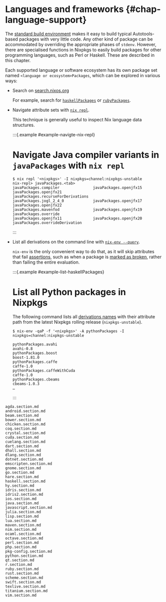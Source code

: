 # Languages and frameworks {#chap-language-support}

The [standard build environment](#chap-stdenv) makes it easy to build typical Autotools-based packages with very little code. Any other kind of package can be accommodated by overriding the appropriate phases of `stdenv`. However, there are specialised functions in Nixpkgs to easily build packages for other programming languages, such as Perl or Haskell. These are described in this chapter.

Each supported language or software ecosystem has its own package set named `<language or ecosystem>Packages`, which can be explored in various ways:

- Search on [search.nixos.org](https://search.nixos.org/packages)

  For example, search for [`haskellPackages`](https://search.nixos.org/packages?query=haskellPackages) or [`rubyPackages`](https://search.nixos.org/packages?query=rubyPackages).

- Navigate attribute sets with [`nix repl`](https://nixos.org/manual/nix/stable/command-ref/new-cli/nix3-repl).

  This technique is generally useful to inspect Nix language data structures.

  :::{.example #example-navigte-nix-repl}

  # Navigate Java compiler variants in `javaPackages` with `nix repl`

  ```shell-session
  $ nix repl '<nixpkgs>' -I nixpkgs=channel:nixpkgs-unstable
  nix-repl> javaPackages.<tab>
  javaPackages.compiler               javaPackages.openjfx15              javaPackages.openjfx21              javaPackages.recurseForDerivations
  javaPackages.jogl_2_4_0             javaPackages.openjfx17              javaPackages.openjfx22
  javaPackages.mavenfod               javaPackages.openjfx19              javaPackages.override
  javaPackages.openjfx11              javaPackages.openjfx20              javaPackages.overrideDerivation
  ```
  :::

- List all derivations on the command line with [`nix-env --query`](https://nixos.org/manual/nix/stable/command-ref/nix-env/query).

  `nix-env` is the only convenient way to do that, as it will skip attributes that fail [assertions](https://nixos.org/manual/nix/stable/language/constructs#assertions), such as when a package is [marked as broken](#var-meta-broken), rather than failing the entire evaluation.

  :::{.example #example-list-haskellPackages}

  # List all Python packages in Nixpkgs

  The following command lists all [derivations names](https://nixos.org/manual/nix/stable/language/derivations#attr-name) with their attribute path from the latest Nixpkgs rolling release (`nixpkgs-unstable`).

  ```shell-session
  $ nix-env -qaP -f '<nixpkgs>' -A pythonPackages -I nixpkgs=channel:nixpkgs-unstable
  ```

  ```console
  pythonPackages.avahi                                                  avahi-0.8
  pythonPackages.boost                                                  boost-1.81.0
  pythonPackages.caffe                                                  caffe-1.0
  pythonPackages.caffeWithCuda                                          caffe-1.0
  pythonPackages.cbeams                                                 cbeams-1.0.3
  …
  ```
  :::

```{=include=} sections
agda.section.md
android.section.md
beam.section.md
bower.section.md
chicken.section.md
coq.section.md
crystal.section.md
cuda.section.md
cuelang.section.md
dart.section.md
dhall.section.md
dlang.section.md
dotnet.section.md
emscripten.section.md
gnome.section.md
go.section.md
hare.section.md
haskell.section.md
hy.section.md
idris.section.md
idris2.section.md
ios.section.md
java.section.md
javascript.section.md
julia.section.md
lisp.section.md
lua.section.md
maven.section.md
nim.section.md
ocaml.section.md
octave.section.md
perl.section.md
php.section.md
pkg-config.section.md
python.section.md
qt.section.md
r.section.md
ruby.section.md
rust.section.md
scheme.section.md
swift.section.md
texlive.section.md
titanium.section.md
vim.section.md
```
